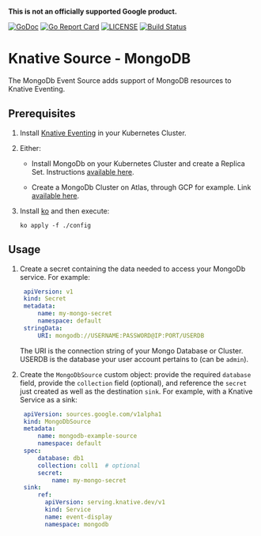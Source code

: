 **This is not an officially supported Google product.**

[![GoDoc](https://godoc.org/github.com/googleinterns/knative-source-mongodb?status.svg)](https://pkg.go.dev/mod/github.com/googleinterns/knative-source-mongodb)
[![Go Report Card](https://goreportcard.com/badge/googleinterns/knative-source-mongodb)](https://goreportcard.com/report/googleinterns/knative-source-mongodb)
[![LICENSE](https://img.shields.io/github/license/googleinterns/knative-source-mongodb.svg)](https://github.com/googleinterns/knative-source-mongodb/blob/master/LICENSE)
[![Build Status](https://travis-ci.org/googleinterns/knative-source-mongodb.svg?branch=master)](https://travis-ci.org/googleinterns/knative-source-mongodb)

# Knative Source - MongoDB

The MongoDb Event Source adds support of MongoDB resources to Knative Eventing.

## Prerequisites

1. Install [Knative Eventing](https://knative.dev/docs/install/any-kubernetes-cluster/#installing-the-eventing-component) in your Kubernetes Cluster.

2. Either:

    * Install MongoDb on your Kubernetes Cluster and create a Replica Set. Instructions [available here](https://www.mongodb.com/blog/post/running-mongodb-ops-manager-in-kubernetes#:~:text=The%20MongoDB%20Enterprise%20Kubernetes%20Operator%2C%20or%20simply%20the%20Operator%2C%20manages,changing%20these%20settings%20as%20needed).

    * Create a MongoDb Cluster on Atlas, through GCP for example. Link [available here](https://console.cloud.google.com/marketplace/details/gc-launcher-for-mongodb-atlas/mongodb-atlas).

3. Install [ko](https://github.com/google/ko) and then execute:

    ```
    ko apply -f ./config
    ```

## Usage

1. Create a secret containing the data needed to access your MongoDb service.
   For example:

   ```yaml
    apiVersion: v1
    kind: Secret
    metadata:
        name: my-mongo-secret
        namespace: default
    stringData:
        URI: mongodb://USERNAME:PASSWORD@IP:PORT/USERDB
   ```
   The URI is the connection string of your Mongo Database or Cluster. USERDB is the database your user account pertains to (can be `admin`).

2. Create the `MongoDbSource` custom object: provide the required `database` field, provide the `collection` field (optional), and reference the `secret` just created as well as the destination `sink`.
   For example, with a Knative Service as a sink:

   ```yaml
    apiVersion: sources.google.com/v1alpha1
    kind: MongoDbSource
    metadata:
        name: mongodb-example-source
        namespace: default
    spec:
        database: db1
        collection: coll1  # optional
        secret:
            name: my-mongo-secret
    sink:
        ref:
          apiVersion: serving.knative.dev/v1
          kind: Service
          name: event-display
          namespace: mongodb
   ```
